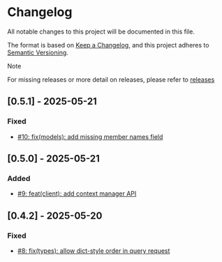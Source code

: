 # Changelog

All notable changes to this project will be documented in this file.

The format is based on [Keep a Changelog](https://keepachangelog.com/en/1.0.0/),
and this project adheres to [Semantic Versioning](https://semver.org/spec/v2.0.0.html).

> [!NOTE]
> For missing releases or more detail on releases, please refer to [releases](https://github.com/mharrisb1/cube-http-client/releases)

## [0.5.1] - 2025-05-21

### Fixed

- [#10: fix(models): add missing member names field](https://github.com/mharrisb1/cube-http-client/issues/10)

## [0.5.0] - 2025-05-21

### Added

- [#9: feat(client): add context manager API](https://github.com/mharrisb1/cube-http-client/issues/9)

## [0.4.2] - 2025-05-20

### Fixed

- [#8: fix(types): allow dict-style order in query request](https://github.com/mharrisb1/cube-http-client/issues/8)
